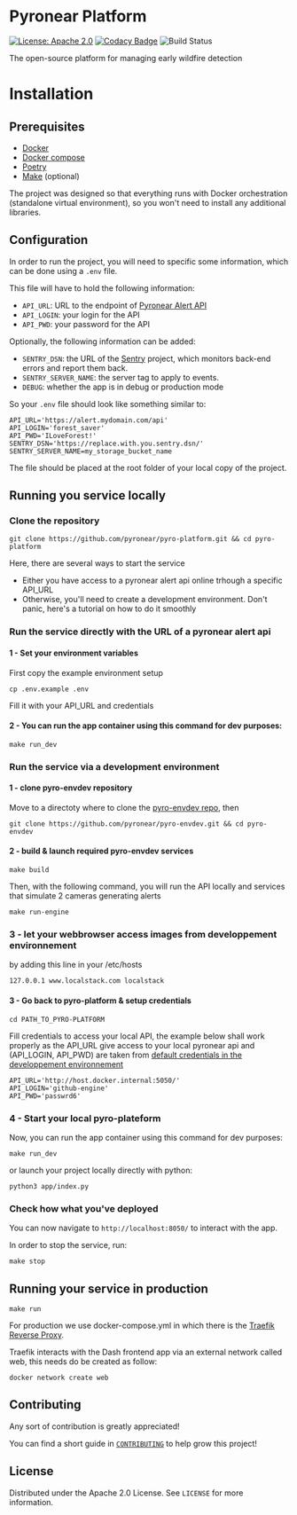 # Pyronear Platform
[![License: Apache 2.0](https://img.shields.io/badge/License-Apache%202.0-blue.svg)](LICENSE) [![Codacy Badge](https://app.codacy.com/project/badge/Grade/0e4490e06eaf41a3a5faea69dad5caa9)](https://www.codacy.com/gh/pyronear/pyro-platform/dashboard?utm_source=github.com&amp;utm_medium=referral&amp;utm_content=pyronear/pyro-platform&amp;utm_campaign=Badge_Grade) ![Build Status](https://github.com/pyronear/pyro-platform/workflows/dash-project/badge.svg)

The open-source platform for managing early wildfire detection


# Installation

## Prerequisites

- [Docker](https://docs.docker.com/engine/install/)
- [Docker compose](https://docs.docker.com/compose/)
- [Poetry](https://python-poetry.org/)
- [Make](https://www.gnu.org/software/make/) (optional)

The project was designed so that everything runs with Docker orchestration (standalone virtual environment), so you won't need to install any additional libraries.

## Configuration

In order to run the project, you will need to specific some information, which can be done using a `.env` file.

This file will have to hold the following information:
- `API_URL`: URL to the endpoint of [Pyronear Alert API](https://github.com/pyronear/pyro-api)
- `API_LOGIN`: your login for the API
- `API_PWD`: your password for the API

Optionally, the following information can be added:
- `SENTRY_DSN`: the URL of the [Sentry](https://sentry.io/) project, which monitors back-end errors and report them back.
- `SENTRY_SERVER_NAME`: the server tag to apply to events.
- `DEBUG`: whether the app is in debug or production mode

So your `.env` file should look like something similar to:
```
API_URL='https://alert.mydomain.com/api'
API_LOGIN='forest_saver'
API_PWD='ILoveForest!'
SENTRY_DSN='https://replace.with.you.sentry.dsn/'
SENTRY_SERVER_NAME=my_storage_bucket_name
```

The file should be placed at the root folder of your local copy of the project.


## Running you service locally

### Clone the repository
```shell
git clone https://github.com/pyronear/pyro-platform.git && cd pyro-platform
```

Here, there are several ways to start the service
- Either you have access to a pyronear alert api online trhough a specific API_URL
- Otherwise, you'll need to create a development environment. Don't panic, here's a tutorial on how to do it smoothly

### Run the service directly with the URL of a pyronear alert api

#### 1 - Set your environment variables 
First copy the example environment setup
```shell
cp .env.example .env
```

Fill it with your API_URL and credentials

#### 2 - You can run the app container using this command for dev purposes:

```shell
make run_dev
```

### Run the service via a development environment

#### 1 - clone pyro-envdev repository 

Move to a directoty where to clone the [pyro-envdev repo](https://github.com/pyronear/pyro-envdev), then

```shell
git clone https://github.com/pyronear/pyro-envdev.git && cd pyro-envdev
```

#### 2 - build & launch required pyro-envdev services


```shell
make build
```
Then, with the following command, you will run the API locally and services that simulate 2 cameras generating alerts

```shell
make run-engine
```
### 3 - let your webbrowser access images from developpement environnement

by adding this line in your /etc/hosts

```
127.0.0.1 www.localstack.com localstack
```

#### 3 - Go back to pyro-platform & setup credentials

```shell
cd PATH_TO_PYRO-PLATFORM
```

Fill credentials to access your local API, the example below shall work properly as the API_URL give access to your local pyronear api and (API_LOGIN, API_PWD) are taken from [default credentials in the developpement environnement](https://github.com/pyronear/pyro-envdev/blob/main/data/csv/API_DATA_DEV%20-%20users.csv)

```
API_URL='http://host.docker.internal:5050/'
API_LOGIN='github-engine'
API_PWD='passwrd6'
```

### 4 - Start your local pyro-plateform 

Now, you can run the app container using this command for dev purposes:

```shell
make run_dev
```

or launch your project locally directly with python: 

```shell
python3 app/index.py
```

### Check how what you've deployed

You can now navigate to `http://localhost:8050/` to interact with the app.

In order to stop the service, run:
```shell
make stop
```


## Running your service in production

```shell
make run
```

For production we use docker-compose.yml in which there is the [Traefik Reverse Proxy](https://traefik.io/traefik/).

Traefik interacts with the Dash frontend app via an external network called web, this needs do be created as follow:

```shell
docker network create web
```

## Contributing

Any sort of contribution is greatly appreciated!

You can find a short guide in [`CONTRIBUTING`](CONTRIBUTING.md) to help grow this project!


## License

Distributed under the Apache 2.0 License. See `LICENSE` for more information.
